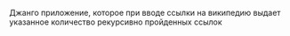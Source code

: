 Джанго приложение, которое при вводе ссылки на википедию выдает указанное количество рекурсивно пройденных ссылок
